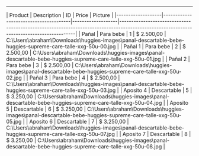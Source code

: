 ---------------------------------------------------------------------------------------------------------------------------------------------------------------------------------------------------------------------------
|      Product      |    Description    |        ID         |       Price       |                                                                 Picture                                                                 |
|-------------------|---------------------------------------|-------------------|-----------------------------------------------------------------------------------------------------------------------------------------|
| Pañal             | Para bebe         | 1                 | $ 2.500,00        | C:\Users\abraham\Downloads\huggies-images\panal-descartable-bebe-huggies-supreme-care-talle-xxg-50u-00.jpg                              |
| Pañal 1           | Para bebe         | 2                 | $ 2.500,00        | C:\Users\abraham\Downloads\huggies-images\panal-descartable-bebe-huggies-supreme-care-talle-xxg-50u-01.jpg                              |
| Pañal 2           | Para bebe         | 3                 | $ 2.500,00        | C:\Users\abraham\Downloads\huggies-images\panal-descartable-bebe-huggies-supreme-care-talle-xxg-50u-02.jpg                              |
| Pañal 3           | Para bebe         | 4                 | $ 2.500,00        | C:\Users\abraham\Downloads\huggies-images\panal-descartable-bebe-huggies-supreme-care-talle-xxg-50u-03.jpg                              |
| Aposito 4         | Descartable       | 5                 | $ 3.250,00        | C:\Users\abraham\Downloads\huggies-images\panal-descartable-bebe-huggies-supreme-care-talle-xxg-50u-04.jpg                              |
| Aposito 5         | Descartable       | 6                 | $ 3.250,00        | C:\Users\abraham\Downloads\huggies-images\panal-descartable-bebe-huggies-supreme-care-talle-xxg-50u-05.jpg                              |
| Aposito 6         | Descartable       | 7                 | $ 3.250,00        | C:\Users\abraham\Downloads\huggies-images\panal-descartable-bebe-huggies-supreme-care-talle-xxg-50u-07.jpg                              |
| Aposito 7         | Descartable       | 8                 | $ 3.250,00        | C:\Users\abraham\Downloads\huggies-images\panal-descartable-bebe-huggies-supreme-care-talle-xxg-50u-08.jpg                              |
